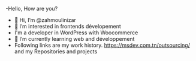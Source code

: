 -Hello, How are you?
-  👋 Hi, I’m @zahmoulinizar
- 👀 I’m interested in frontends dévelopement
- I'm a  developer in WordPress with Woocommerce
- 🌱 I’m currently learning web and développement
- Following links are my work history.
https://msdev.com.tn/outsourcing/ and  my Repositories and projects
<!---
zahmoulinizar/zahmoulinizar is a ✨ special ✨ repository because its `README.md` (this file) appears on your GitHub profile.
You can click the Preview link to take a look at your changes.
--->
